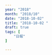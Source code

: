 ```yaml
---
year: "2018"
month: "2018/10"
date: "2018-10-02"
title: "2018-10-02 "
draft: true
tags: [
    "日報"
]

---
```



